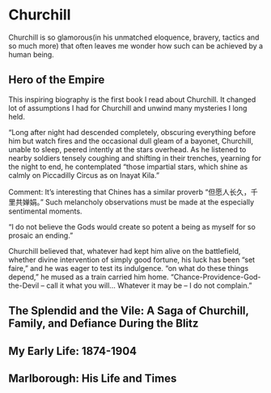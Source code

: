 # Churchill
Churchill is so glamorous(in his unmatched eloquence, bravery, tactics and so much more) that often leaves me wonder how such can be achieved by a human being. 

## Hero of the Empire

This inspiring biography is the first book I read about Churchill. It changed lot of assumptions I had for Churchill and unwind many mysteries I long held. 

“Long after night had descended completely, obscuring everything before him but watch fires and the occasional dull gleam of a bayonet, Churchill, unable to sleep, peered intently at the stars overhead. As he listened to nearby soldiers tensely coughing and shifting in their trenches, yearning for the night to end, he contemplated “those impartial stars, which shine as calmly on Piccadilly Circus as on Inayat Kila.”

Comment: It’s interesting that Chines has a similar proverb “但愿人长久，千里共婵娟。” Such melancholy observations must be made at the especially sentimental moments. 

“I do not believe the Gods would create so potent a being as myself for so prosaic an ending.”

Churchill believed that, whatever had kept him alive on the battlefield, whether divine intervention of simply good fortune, his luck has been “set faire,” and he was eager to test its indulgence. “on what do these things depend,” he mused as a train carried him home. “Chance-Providence-God-the-Devil – call it what you will… Whatever it may be – I do not complain.” 

## The Splendid and the Vile: A Saga of Churchill, Family, and Defiance During the Blitz

## My Early Life: 1874-1904

## Marlborough: His Life and Times
